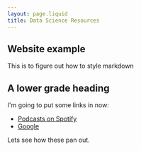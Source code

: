 ```yaml
---
layout: page.liquid
title: Data Science Resources
---
```


## Website example

This is to figure out how to style markdown

## A lower grade heading

I'm going to put some links in now:

 * [Podcasts on Spotify](https://spotify.com)
 * [Google](https://google.com)

Lets see how these pan out.
